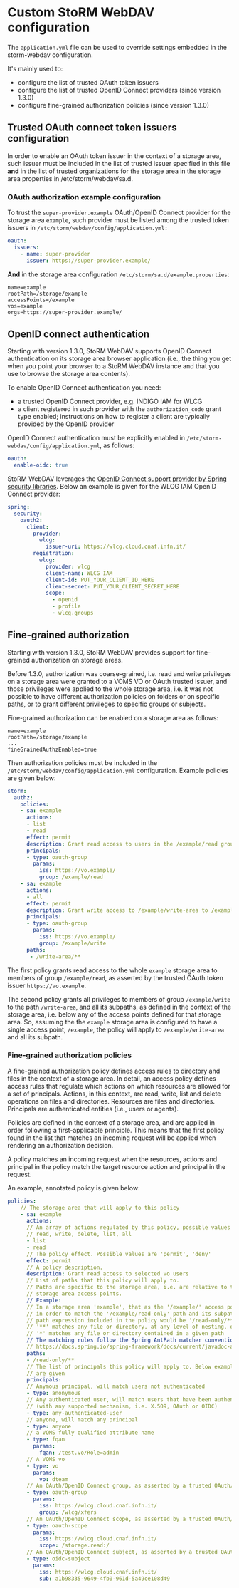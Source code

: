 # Custom StoRM WebDAV configuration

The `application.yml` file can be used to override settings embedded in the
storm-webdav configuration.

It's mainly used to:

- configure the list of trusted OAuth token issuers
- configure the list of trusted OpenID Connect providers (since version 1.3.0)
- configure fine-grained authorization policies (since version 1.3.0)

## Trusted OAuth connect token issuers configuration

In order to enable an OAuth token issuer in the context of a storage area, such
issuer must be included in the list of trusted issuer specified in this file
**and** in the list of trusted organizations for the storage area in the storage area
properties in /etc/storm/webdav/sa.d.

### OAuth authorization example configuration

To trust the `super-provider.example` OAuth/OpenID Connect provider for
the storage area `example`, such provider must be listed among the trusted
token issuers in `/etc/storm/webdav/config/application.yml:`

```yaml
oauth:
  issuers:
    - name: super-provider
      issuer: https://super-provider.example/
```

**And** in the storage area configuration `/etc/storm/sa.d/example.properties`:

```properties
name=example
rootPath=/storage/example
accessPoints=/example
vos=example
orgs=https://super-provider.example/
```

## OpenID connect authentication

Starting with version 1.3.0, StoRM WebDAV supports OpenID Connect
authentication on its storage area browser application (i.e., the thing you get
when you point your browser to a StoRM WebDAV instance and that you use to
browse the storage area contents).

To enable OpenID Connect authentication you need:

- a trusted OpenID Connect provider, e.g. INDIGO IAM for WLCG
- a client registered in such provider with the `authorization_code` grant type
  enabled; instructions on how to register a client are typically provided by
  the OpenID provider

OpenID Connect authentication must be explicitly enabled in
`/etc/storm-webdav/config/application.yml`, as follows:

```yaml
oauth:
  enable-oidc: true
```

StoRM WebDAV leverages the [OpenID Connect support provider by Spring security
libraries][spring-oidc-support]. Below an example is given for the WLCG IAM
OpenID Connect provider:

```yaml
spring:
  security:
    oauth2:
      client:
        provider:
          wlcg:
            issuer-uri: https://wlcg.cloud.cnaf.infn.it/
        registration:
          wlcg:
            provider: wlcg
            client-name: WLCG IAM
            client-id: PUT_YOUR_CLIENT_ID_HERE
            client-secret: PUT_YOUR_CLIENT_SECRET_HERE
            scope:
              - openid
              - profile
              - wlcg.groups
```

## Fine-grained authorization

Starting with version 1.3.0, StoRM WebDAV provides support for fine-grained authorization on storage areas.

Before 1.3.0, authorization was coarse-grained, i.e. read and write privileges on a storage area were granted to a VOMS VO or OAuth trusted issuer, and those privileges were applied to the whole storage area, i.e. it was not possible to have different authorization policies on folders or on specific paths, or to grant different privileges to specific groups or subjects.

Fine-grained authorization can be enabled on a storage area as follows:

```properties
name=example
rootPath=/storage/example
...
fineGrainedAuthzEnabled=true
```

Then authorization policies must be included in the `/etc/storm/webdav/config/application.yml` configuration. Example policies are given below:

```yaml
storm:
  authz:
    policies:
    - sa: example
      actions:
      - list
      - read
      effect: permit
      description: Grant read access to users in the /example/read group
      principals:
      - type: oauth-group
        params:
          iss: https://vo.example/
          group: /example/read
    - sa: example
      actions:
      - all
      effect: permit
      description: Grant write access to /example/write-area to /example/write users
      principals:
      - type: oauth-group
        params:
          iss: https://vo.example/
          group: /example/write
      paths:
       - /write-area/**
```

The first policy grants read access to the whole `example` storage area to members
of group `/example/read`, as asserted by the trusted OAuth token issuer `https://vo.example`.

The second policy grants all privileges to members of group `/example/write` to the path `/write-area`,
and all its subpaths, as defined in the context of the storage area, i.e. below any of the access points defined for that storage
area. So, assuming the the `example` storage area is configured to have a single access point, `/example`, the policy will
apply to `/example/write-area` and all its subpath.

### Fine-grained authorization policies

A fine-grained authorization policy defines access rules to directory and files in the context of a storage area.
In detail, an access policy defines access rules that regulate which actions on which resources are allowed for a set of principals.
Actions, in this context, are read, write, list and delete operations on files and directories. Resources are files and directories. Principals are authenticated entities (i.e., users or agents).

Policies are defined in the context of a storage area, and are applied in order following a first-applicable principle.
This means that the first policy found in the list that matches an incoming request will be applied when rendering an authorization
decision.

A policy matches an incoming request when the resources, actions and principal in the policy match the target resource action
and principal in the request.

An example, annotated policy is given below:

```yaml
policies:
    // The storage area that will apply to this policy
    - sa: example
      actions:
      // An array of actions regulated by this policy, possible values are
      // read, write, delete, list, all
      - list
      - read
      // The policy effect. Possible values are 'permit', 'deny'
      effect: permit
      // A policy description.
      description: Grant read access to selected vo users
      // List of paths that this policy will apply to.
      // Paths are specific to the storage area, i.e. are relative to the
      // storage area access points. 
      // Example:
      // In a storage area 'example', that as the '/example/' access point,
      // in order to match the '/example/read-only' path and its subpaths, the
      // path expression included in the policy would be '/read-only/**'
      // '**' matches any file or directory, at any level of nesting, of a given path
      // '*' matches any file or directory contained in a given path
      // The matching rules follow the Spring AntPath matcher conventions, see:
      // https://docs.spring.io/spring-framework/docs/current/javadoc-api/org/springframework/util/AntPathMatcher.html
      paths:
      - /read-only/**
      // The list of principals this policy will apply to. Below examples of principals 
      // are given
      principals:
      // Anymous principal, will match users not authenticated
      - type: anonymous 
      // Any authenticated user, will match users that have been authenticated
      // (with any supported mechanism, i.e. X.509, OAuth or OIDC)
      - type: any-authenticated-user
      // anyone, will match any principal
      - type: anyone
      // a VOMS fully qualified attribute name
      - type: fqan
        params:
          fqan: /test.vo/Role=admin
      // A VOMS vo
      - type: vo
        params:
          vo: dteam
      // An OAuth/OpenID Connect group, as asserted by a trusted OAuth/OpenID Connect token issuer
      - type: oauth-group
        params:
          iss: https://wlcg.cloud.cnaf.infn.it/
          group: /wlcg/xfers
      // An OAuth/OpenID Connect scope, as asserted by a trusted OAuth/OpenID Connect token issuer
      - type: oauth-scope
        params:
          iss: https://wlcg.cloud.cnaf.infn.it/
          scope: /storage.read:/
      // An OAuth/OpenID Connect subject, as asserted by a trusted OAuth/OpenID Connect token issuer
      - type: oidc-subject
        params:
          iss: https://wlcg.cloud.cnaf.infn.it/
          sub: a1b98335-9649-4fb0-961d-5a49ce108d49
```

[spring-oidc-support]: https://docs.spring.io/spring-boot/docs/2.1.12.RELEASE/reference/html/boot-features-security.html#boot-features-security-oauth2-client